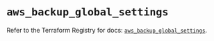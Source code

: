 # `aws_backup_global_settings`

Refer to the Terraform Registry for docs: [`aws_backup_global_settings`](https://registry.terraform.io/providers/hashicorp/aws/5.63.1/docs/resources/backup_global_settings).
